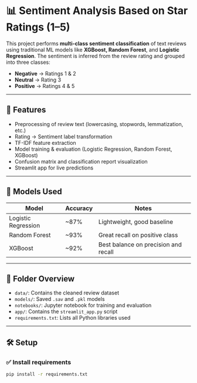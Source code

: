 # 📊 Sentiment Analysis Based on Star Ratings (1–5)

This project performs **multi-class sentiment classification** of text reviews using traditional ML models like **XGBoost, Random Forest**, and **Logistic Regression**. The sentiment is inferred from the review rating and grouped into three classes:

- **Negative** → Ratings 1 & 2
- **Neutral** → Rating 3
- **Positive** → Ratings 4 & 5

---

## 🚀 Features

- Preprocessing of review text (lowercasing, stopwords, lemmatization, etc.)
- Rating → Sentiment label transformation
- TF-IDF feature extraction
- Model training & evaluation (Logistic Regression, Random Forest, XGBoost)
- Confusion matrix and classification report visualization
- Streamlit app for live predictions

---

## 🧠 Models Used

| Model              | Accuracy | Notes                                     |
|-------------------|----------|-------------------------------------------|
| Logistic Regression | ~87%     | Lightweight, good baseline                |
| Random Forest       | ~93%     | Great recall on positive class            |
| XGBoost             | ~92%     | Best balance on precision and recall      |

---

## 📁 Folder Overview

- `data/`: Contains the cleaned review dataset
- `models/`: Saved `.sav` and `.pkl` models
- `notebooks/`: Jupyter notebook for training and evaluation
- `app/`: Contains the `streamlit_app.py` script
- `requirements.txt`: Lists all Python libraries used

---

## 🛠️ Setup

### ✅ Install requirements

```bash
pip install -r requirements.txt
